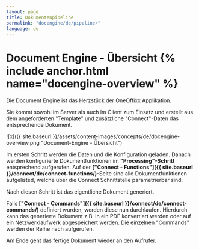 ```yaml
---
layout: page
title: Dokumentenpipeline
permalink: "docengine/de/pipeline/"
language: de
---
```


# Document Engine - Übersicht {% include anchor.html name="docengine-overview" %}

Die Document Engine ist das Herzstück der OneOffixx Applikation. 

Sie kommt sowohl im Server als auch im Client zum Einsatz und erstellt aus dem angeforderten "Template" und zusätzliche "Connect"-Daten das entsprechende Dokument.

![x]({{ site.baseurl }}/assets/content-images/concepts/de/docengine-overview.png "Document-Engine - Übersicht")

Im ersten Schritt werden die Daten und die Konfiguration geladen. Danach werden konfigurierte Dokumentfunktionen im __"Processing"-Schritt__ entsprechend aufgerufen. 
Auf der __["Connect - Functions"]({{ site.baseurl }}/connect/de/connect-functions/)__-Seite sind alle Dokumentfunktionen aufgelisted, welche über die Connect Schnittstelle parametrierbar sind.

Nach diesen Schritt ist das eigentliche Dokument generiert. 

Falls __["Connect - Commands"]({{ site.baseurl }}/connect/de/connect-commands/)__ definiert wurden, werden diese nun durchlaufen. Hierdurch kann das generierte Dokument z.B. in ein PDF konvertiert werden oder auf ein Netzwerklaufwerk abgespeichert werden. Die einzelnen "Commands" werden der Reihe nach aufgerufen.

Am Ende geht das fertige Dokument wieder an den Aufrufer.
